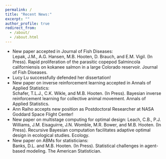 ```yaml
---
permalink: /
title: "Recent News:"
excerpt: ""
author_profile: true
redirect_from: 
  - /about/
  - /about.html
---
```


* New paper accepted in Journal of Fish Diseases:  
Lepak, J.M., A.G. Hansen, M.B. Hooten, D. Brauch, and E.M. Vigil. (In Press). Rapid proliferation of the parasitic copepod Salmincola californiensis on kokanee salmon in a large Colorado reservoir. Journal of Fish Diseases.  
* Lucy Lu successfully defended her dissertation!  
* New paper on inverse reinforcement learning accepted in Annals of Applied Statistics:  
Schafer, T.L.J., C.K. Wikle, and M.B. Hooten. (In Press). Bayesian inverse reinforcement learning for collective animal movement. Annals of Applied Statistics.
* Ann Raiho accepts new position as Postdoctoral Researcher at NASA Goddard Space Flight Center!  
* New paper on multistage computing for optimal design: 
Leach, C.B., P.J. Williams, J.M. Eisaguirre, J.N. Womble, M.R. Bower, and M.B. Hooten. (In Press). Recursive Bayesian computation facilitates adaptive optimal design in ecological studies. Ecology.
* New paper on ABMs for statisticians:  
Banks, D.L. and M.B. Hooten. (In Press). Statistical challenges in agent-based modeling. The American Statistician.

